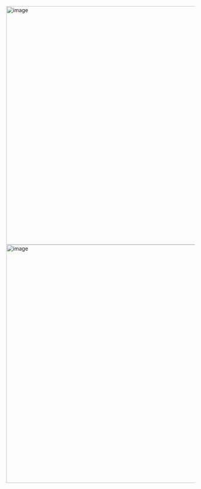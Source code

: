 <img width="1126" height="635" alt="image" src="https://github.com/user-attachments/assets/1620e12f-2bcd-46c8-9136-e5ecda15ab25" />






<img width="1126" height="635" alt="image" src="https://github.com/user-attachments/assets/146d1da2-7caf-401f-9a67-99eb01c083ae" />

